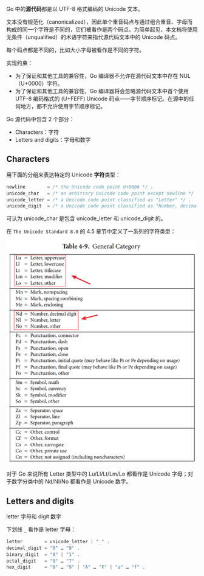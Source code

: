 Go 中的**源代码**都是以 UTF-8 格式编码的 Unicode 文本。

文本没有规范化（canonicalized），因此单个重音码点与通过组合重音、字母而构成的同一个字符是不同的，它们被看作是两个码点。为简单起见，本文档将使用无条件（unqualified）的术语字符来指代源代码文本中的 Unicode 码点。

每个码点都是不同的，比如大小字母被看作是不同的字符。

实现约束：

* 为了保证和其他工具的兼容性，Go 编译器不允许在源代码文本中存在 NUL（U+0000）字符。
* 为了保证和其他工具的兼容性，Go 编译器将会忽略源代码文本中首个使用 UTF-8 编码格式的 (U+FEFF) Unicode 码点——字节顺序标记。在源中的任何地方，都不允许使用字节顺序标记。

Go 源代码中包含 2 个部分：

* Characters：字符
* Letters and digits：字母和数字

## Characters

用下面的分组来表达特定的 Unicode **字符**类型：

~~~go
newline        = /* the Unicode code point U+000A */ .
unicode_char   = /* an arbitrary Unicode code point except newline */ .
unicode_letter = /* a Unicode code point classified as "Letter" */ .
unicode_digit  = /* a Unicode code point classified as "Number, decimal digit" */ .
~~~

可认为 unicode_char 是包含 unicode_letter 和 unicode_digit 的。

在 `The Unicode Standard 8.0` 的 4.5 章节中定义了一系列的字符类型：

![](./pics/Snipaste_2021-03-24_17-43-04.png)

对于 Go 来说所有 Letter 类型中的 Lu/Ll/Lt/Lm/Lo 都看作是 Unicode 字母；对于数字分类中的 Nd/Nl/No 都看作是 Unicode 数字。

## Letters and digits

letter 字母和 digit 数字

下划线 `_` 看作是 letter 字母：

~~~go
letter        = unicode_letter | "_" .
decimal_digit = "0" … "9" .
binary_digit  = "0" | "1" .
octal_digit   = "0" … "7" .
hex_digit     = "0" … "9" | "A" … "F" | "a" … "f" .
~~~